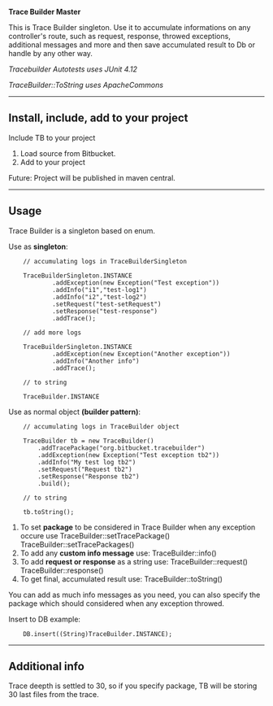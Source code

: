 **Trace Builder Master**

This is Trace Builder singleton. Use it to accumulate informations on any controller's route, such as request, response, throwed exceptions, additional messages and more and then save accumulated result to Db or handle by any other way.

*Tracebuilder Autotests uses JUnit 4.12*

*TraceBuilder::ToString uses ApacheCommons*

---

## Install, include, add to your project

Include TB to your project

1. Load source from Bitbucket.
2. Add to your project

Future: Project will be published in maven central.

---

## Usage

Trace Builder is a singleton based on enum.

Use as **singleton**:

        // accumulating logs in TraceBuilderSingleton

        TraceBuilderSingleton.INSTANCE
                .addException(new Exception("Test exception"))
                .addInfo("i1","test-log1")
                .addInfo("i2","test-log2")
                .setRequest("test-setRequest")
                .setResponse("test-response")
                .addTrace();
        
        // add more logs
        
        TraceBuilderSingleton.INSTANCE
                .addException(new Exception("Another exception"))
                .addInfo("Another info")
                .addTrace();
                
        // to string
        
        TraceBuilder.INSTANCE

Use as normal object **(builder pattern)**:
        
        // accumulating logs in TraceBuilder object

        TraceBuilder tb = new TraceBuilder()
            .addTracePackage("org.bitbucket.tracebuilder")
            .addException(new Exception("Test exception tb2"))
            .addInfo("My test log tb2")
            .setRequest("Request tb2")
            .setResponse("Response tb2")
            .build();	
            
        // to string
        
        tb.toString();

1. To set **package** to be considered in Trace Builder when any exception occure use
TraceBuilder::setTracePackage()
TraceBuilder::setTracePackages()
2. To add any **custom info message** use:
TraceBuilder::info()
3. To add **request or response** as a string use:
TraceBuilder::request()
TraceBuilder::response()
4. To get final, accumulated result use:
TraceBuilder::toString()

You can add as much info messages as you need, you can also specify the package which should considered when any exception throwed.

Insert to DB example:

        DB.insert((String)TraceBuilder.INSTANCE);
                


---

## Additional info

Trace deepth is settled to 30, so if you specify package, TB will be storing 30 last files from the trace.
